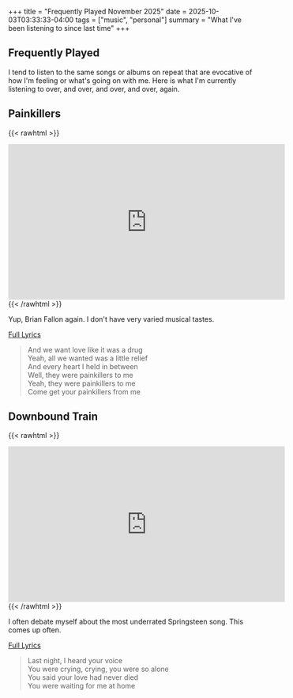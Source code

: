 +++
title = "Frequently Played November 2025"
date = 2025-10-03T03:33:33-04:00
tags = ["music", "personal"]
summary = "What I've been listening to since last time"
+++

## Frequently Played

I tend to listen to the same songs or albums on repeat that are evocative of how I'm feeling or what's going on with me. Here is what I'm currently listening to over, and over, and over, and over, again.

## Painkillers

{{< rawhtml >}}
<iframe width="560" height="315" src="https://www.youtube.com/embed/Pc0wM7AFNWE?si=DHJu4frm7OvZb20e" title="YouTube video player" frameborder="0" allow="accelerometer; autoplay; clipboard-write; encrypted-media; gyroscope; picture-in-picture; web-share" referrerpolicy="strict-origin-when-cross-origin" allowfullscreen></iframe>
{{< /rawhtml >}}

Yup, Brian Fallon again. I don't have very varied musical tastes.

[Full Lyrics](https://genius.com/Brian-fallon-painkillers-lyrics)

> And we want love like it was a drug  
> Yeah, all we wanted was a little relief  
> And every heart I held in between  
> Well, they were painkillers to me  
> Yeah, they were painkillers to me  
> Come get your painkillers from me

## Downbound Train

{{< rawhtml >}}
<iframe width="560" height="315" src="https://www.youtube.com/embed/Q80_LmmJWno?si=yk9l7SHwHfdv4ZQN" title="YouTube video player" frameborder="0" allow="accelerometer; autoplay; clipboard-write; encrypted-media; gyroscope; picture-in-picture; web-share" referrerpolicy="strict-origin-when-cross-origin" allowfullscreen></iframe>
{{< /rawhtml >}}

I often debate myself about the most underrated Springsteen song. This comes up often.

[Full Lyrics](https://genius.com/Bruce-springsteen-downbound-train-lyrics)

> Last night, I heard your voice  
> You were crying, crying, you were so alone  
> You said your love had never died  
> You were waiting for me at home  
